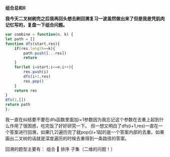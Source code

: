 **组合总和II**

**我今天二叉树刷完之后我再回头想去刷回溯复习一波虽然做出来了但是我是凭肌肉记忆写的，复盘一下组合问题。**
```javaScript
var combine = function(n, k) {
let path = []
function dfs(start,res){
    if(res.length==k){
        path.push([...res])
        return
    }
    for(let i=start;i<=n;i++){
        res.push(i)
        dfs(i+1,res)
        res.pop()
    }
    return res
}
dfs(1,[])
return path
};
```
我一直在纠结要不要在dfs函数里面加i+1参数因为我忘记这个参数在去重上起到什么作用了很困惑，吃完饭了好好研究一下。
但一想又明白了dfs(i+1,res)一直在一个答案进行回溯，如果[1,2]遍历完了就pop()i+1起的是一个答案内部的去重。如果画出二叉树的话就是深度遍历的时候去重得到一条路径的答案。

回溯的题型主要有：
组合 🐶
排序
子集（二维的问题！）
